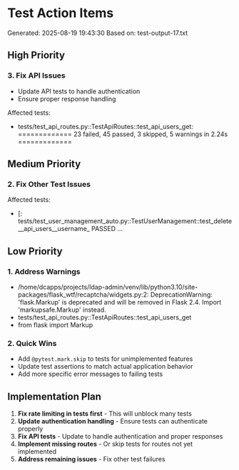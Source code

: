 # Test Action Items
Generated: 2025-08-19 19:43:30
Based on: test-output-17.txt

## High Priority
### 3. Fix API Issues
- Update API tests to handle authentication
- Ensure proper response handling

Affected tests:
- tests/test_api_routes.py::TestApiRoutes::test_api_users_get: ============= 23 failed, 45 passed, 3 skipped, 5 warnings in 2.24s =============

## Medium Priority
### 2. Fix Other Test Issues

Affected tests:
- [: tests/test_user_management_auto.py::TestUserManagement::test_delete__api_users__username_ PASSED ...

## Low Priority
### 1. Address Warnings
- /home/dcapps/projects/ldap-admin/venv/lib/python3.10/site-packages/flask_wtf/recaptcha/widgets.py:2: DeprecationWarning: 'flask.Markup' is deprecated and will be removed in Flask 2.4. Import 'markupsafe.Markup' instead.
- tests/test_api_routes.py::TestApiRoutes::test_api_users_get
- from flask import Markup

### 2. Quick Wins
- Add `@pytest.mark.skip` to tests for unimplemented features
- Update test assertions to match actual application behavior
- Add more specific error messages to failing tests

## Implementation Plan

1. **Fix rate limiting in tests first** - This will unblock many tests
2. **Update authentication handling** - Ensure tests can authenticate properly
3. **Fix API tests** - Update to handle authentication and proper responses
4. **Implement missing routes** - Or skip tests for routes not yet implemented
5. **Address remaining issues** - Fix other test failures
